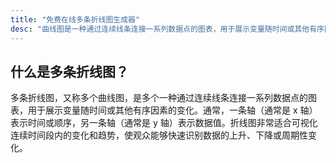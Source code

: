 ```yaml
---
title: "免费在线多条折线图生成器"
desc: "曲线图是一种通过连续线条连接一系列数据点的图表，用于展示变量随时间或其他有序因素的变化。通常，一条轴（通常是 x 轴）表示时间或顺序，另一条轴（通常是 y 轴）表示数据值。折线图非常适合可视化连续时间段内的变化和趋势，使观众能够快速识别数据的上升、下降或周期性变化"
---
```


## 什么是多条折线图？

多条折线图，又称多个曲线图，是多个一种通过连续线条连接一系列数据点的图表，用于展示变量随时间或其他有序因素的变化。通常，一条轴（通常是 x 轴）表示时间或顺序，另一条轴（通常是 y 轴）表示数据值。折线图非常适合可视化连续时间段内的变化和趋势，使观众能够快速识别数据的上升、下降或周期性变化。